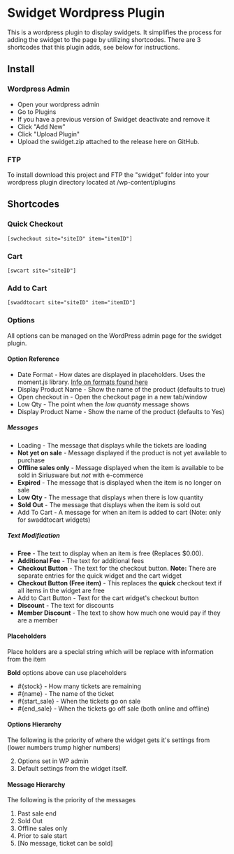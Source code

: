 # Swidget Wordpress Plugin

This is a wordpress plugin to display swidgets.  It simplifies the process for adding the swidget to the page by utilizing shortcodes.  There are 3 shortcodes that this plugin adds, see below for instructions.

## Install

### Wordpress Admin

+ Open your wordpress admin
+ Go to Plugins
+ If you have a previous version of Swidget deactivate and remove it
+ Click "Add New"
+ Click "Upload Plugin"
+ Upload the swidget.zip attached to the release here on GitHub.

### FTP

To install download this project and FTP the "swidget" folder into your wordpress plugin directory located at /wp-content/plugins

## Shortcodes

### Quick Checkout

```
[swcheckout site="siteID" item="itemID"]
```

### Cart

```
[swcart site="siteID"]
```

### Add to Cart

```
[swaddtocart site="siteID" item="itemID"]
```
### Options

All options can be managed on the WordPress admin page for the swidget plugin.

#### Option Reference
  * Date Format - How dates are displayed in placeholders.  Uses the moment.js library.  [Info on formats found here](http://momentjs.com/docs/#/displaying/format/)
  * Display Product Name - Show the name of the product (defaults to true)
  * Open checkout in - Open the checkout page in a new tab/window
  * Low Qty - The point when the *low quantity* message shows
  * Display Product Name - Show the name of the product (defaults to Yes)

##### Messages

  * Loading - The message that displays while the tickets are loading
  * **Not yet on sale** - Message displayed if the product is not yet available to purchase
  * **Offline sales only** - Message displayed when the item is available to be sold in Siriusware but *not* with e-commerce
  * **Expired** - The message that is displayed when the item is no longer on sale
  * **Low Qty** - The message that displays when there is low quantity
  * **Sold Out** - The message that displays when the item is sold out
  * Add To Cart - A message for when an item is added to cart (Note: only for swaddtocart widgets)

##### Text Modification

  * **Free** - The text to display when an item is free (Replaces $0.00).
  * **Additional Fee** - The text for additional fees
  * **Checkout Button** - The text for the checkout button. **Note:** There are separate entries for the quick widget and the cart widget
  * **Checkout Button (Free item)** - This replaces the **quick** checkout text if all items in the widget are free
  * Add to Cart Button - Text for the cart widget's checkout button
  * **Discount** - The text for discounts
  * **Member Discount** - The text to show how much one would pay if they are a member


#### Placeholders

Place holders are a special string which will be replace with information from the item

**Bold** options above can use placeholders

 * #{stock} - How many tickets are remaining
 * #{name} - The name of the ticket
 * #{start_sale} - When the tickets go on sale
 * #{end_sale} - When the tickets go off sale (both online and offline)

#### Options Hierarchy

  The following is the priority of where the widget gets it's settings from (lower numbers trump higher numbers)

 2. Options set in WP admin
 3. Default settings from the widget itself.

#### Message Hierarchy

 The following is the priority of the messages

 1. Past sale end
 2. Sold Out
 3. Offline sales only
 4. Prior to sale start
 5. [No message, ticket can be sold]
